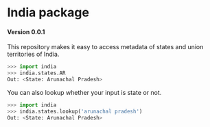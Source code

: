 # India package
#### Version 0.0.1

This repository makes it easy to access metadata of states and union territories of India.
```python
>>> import india
>>> india.states.AR
Out: <State: Arunachal Pradesh>

```

You can also lookup whether your input is state or not.
```python
>>> import india
>>> india.states.lookup('arunachal pradesh')
Out: <State: Arunachal Pradesh>
```

